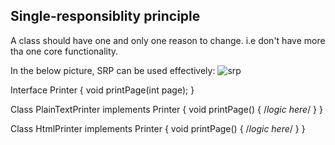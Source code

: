 ## Single-responsiblity principle

A class should have one and only one reason to change. i.e don't have more tha one core functionality.

In the below picture, SRP can be used effectively: 
![srp](https://user-images.githubusercontent.com/6800366/36942688-49348c0c-1f9f-11e8-9159-d9bd0b7e57e6.PNG)

Interface Printer {
void printPage(int page);
}

Class PlainTextPrinter implements Printer {
  void printPage() {
  /*logic here*/
  }
}

Class HtmlPrinter implements Printer {
  void printPage() {
  /*logic here*/
  }
}

